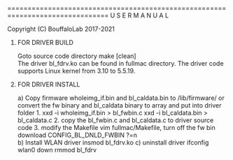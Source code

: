 ===============================================================================
			U S E R  M A N U A L

  Copyright (C) BouffaloLab 2017-2021

1) FOR DRIVER BUILD

	Goto source code directory 
	make [clean]	
	The driver bl_fdrv.ko can be found in fullmac directory.
	The driver code supports Linux kernel from 3.10 to 5.5.19.

2) FOR DRIVER INSTALL

	a) Copy firmware wholeimg_if.bin and bl_caldata.bin to /lib/firmware/
	   or 
	   convert the fw binary and bl_caldata binary to array and put into driver folder
	   1. xxd -i wholeimg_if.bin > bl_fwbin.c
	      xxd -i bl_caldata.bin  > bl_caldata.c
	   2. copy the bl_fwbin.c and bl_caldata.c to driver source code
	   3. modify the Makefile 
	      vim fullmac/Makefile, turn off the fw bin download
	      CONFIG_BL_DNLD_FWBIN ?=n  
	b) Install WLAN driver
	   insmod bl_fdrv.ko
	c) uninstall driver
	   ifconfig wlan0 down
	   rmmod bl_fdrv



